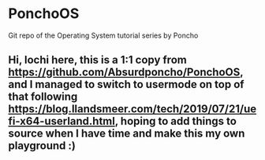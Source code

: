 # PonchoOS
 
Git repo of the Operating System tutorial series by Poncho


## Hi, lochi here, this is a 1:1 copy from https://github.com/Absurdponcho/PonchoOS, and I managed to switch to usermode on top of that following https://blog.llandsmeer.com/tech/2019/07/21/uefi-x64-userland.html, hoping to add things to source when I have time and make this my own playground :)
